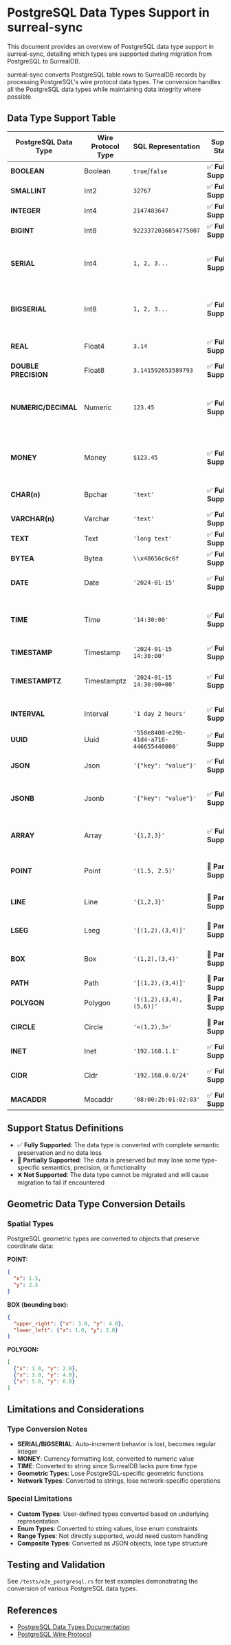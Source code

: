 # PostgreSQL Data Types Support in surreal-sync

This document provides an overview of PostgreSQL data type support in surreal-sync, detailing which types are supported during migration from PostgreSQL to SurrealDB.

surreal-sync converts PostgreSQL table rows to SurrealDB records by processing PostgreSQL's wire protocol data types. The conversion handles all the PostgreSQL data types while maintaining data integrity where possible.

## Data Type Support Table

| PostgreSQL Data Type | Wire Protocol Type |            SQL Representation            |      Support Status       | SurrealDB Mapping |                            Notes                             |
| -------------------- | ------------------ | ---------------------------------------- | ------------------------- | ----------------- | ------------------------------------------------------------ |
| **BOOLEAN**          | Boolean            | `true`/`false`                           | ✅ **Fully Supported**     | `bool`            | Direct conversion                                            |
| **SMALLINT**         | Int2               | `32767`                                  | ✅ **Fully Supported**     | `int`             | Converted to 64-bit integer                                  |
| **INTEGER**          | Int4               | `2147483647`                             | ✅ **Fully Supported**     | `int`             | Converted to 64-bit integer                                  |
| **BIGINT**           | Int8               | `9223372036854775807`                    | ✅ **Fully Supported**     | `int`             | Direct conversion                                            |
| **SERIAL**           | Int4               | `1, 2, 3...`                             | ✅ **Fully Supported**     | `int`             | Auto-increment converted to regular integer                  |
| **BIGSERIAL**        | Int8               | `1, 2, 3...`                             | ✅ **Fully Supported**     | `int`             | Auto-increment converted to regular integer                  |
| **REAL**             | Float4             | `3.14`                                   | ✅ **Fully Supported**     | `float` (f64)     | Converted to double precision                                |
| **DOUBLE PRECISION** | Float8             | `3.141592653589793`                      | ✅ **Fully Supported**     | `float` (f64)     | Direct conversion                                            |
| **NUMERIC/DECIMAL**  | Numeric            | `123.45`                                 | ✅ **Fully Supported**     | `number`          | Converted to SurrealDB Number with exact precision preserved |
| **MONEY**            | Money              | `$123.45`                                | ✅ **Fully Supported**     | `number`          | Currency symbol removed, converted to number                 |
| **CHAR(n)**          | Bpchar             | `'text'`                                 | ✅ **Fully Supported**     | `string`          | Fixed-length, padding removed                                |
| **VARCHAR(n)**       | Varchar            | `'text'`                                 | ✅ **Fully Supported**     | `string`          | Variable-length string                                       |
| **TEXT**             | Text               | `'long text'`                            | ✅ **Fully Supported**     | `string`          | Unlimited length string                                      |
| **BYTEA**            | Bytea              | `\\x48656c6c6f`                          | ✅ **Fully Supported**     | `bytes`           | Binary data, hex decoded                                     |
| **DATE**             | Date               | `'2024-01-15'`                           | ✅ **Fully Supported**     | `datetime`        | Converted to datetime at midnight UTC                        |
| **TIME**             | Time               | `'14:30:00'`                             | ✅ **Fully Supported**     | `string`          | Time-only as string (SurrealDB has no pure time type)        |
| **TIMESTAMP**        | Timestamp          | `'2024-01-15 14:30:00'`                  | ✅ **Fully Supported**     | `datetime`        | Converted to UTC datetime                                    |
| **TIMESTAMPTZ**      | Timestamptz        | `'2024-01-15 14:30:00+00'`               | ✅ **Fully Supported**     | `datetime`        | Timezone-aware, converted to UTC                             |
| **INTERVAL**         | Interval           | `'1 day 2 hours'`                        | ✅ **Fully Supported**     | `duration`        | Converted to SurrealDB duration                              |
| **UUID**             | Uuid               | `'550e8400-e29b-41d4-a716-446655440000'` | ✅ **Fully Supported**     | `string`          | UUID string representation                                   |
| **JSON**             | Json               | `'{"key": "value"}'`                     | ✅ **Fully Supported**     | `string`          | JSON stored as string representation                         |
| **JSONB**            | Jsonb              | `'{"key": "value"}'`                     | ✅ **Fully Supported**     | `string`          | Binary JSON stored as string representation                  |
| **ARRAY**            | Array              | `'{1,2,3}'`                              | ✅ **Fully Supported**     | `array`           | Recursively processed, element types converted               |
| **POINT**            | Point              | `'(1.5, 2.5)'`                           | 🔶 **Partially Supported** | `object`          | Converted to `{"x": 1.5, "y": 2.5}` object                   |
| **LINE**             | Line               | `'{1,2,3}'`                              | 🔶 **Partially Supported** | `object`          | Converted to coefficient object                              |
| **LSEG**             | Lseg               | `'[(1,2),(3,4)]'`                        | 🔶 **Partially Supported** | `object`          | Line segment as start/end point object                       |
| **BOX**              | Box                | `'(1,2),(3,4)'`                          | 🔶 **Partially Supported** | `object`          | Bounding box as corner points object                         |
| **PATH**             | Path               | `'[(1,2),(3,4)]'`                        | 🔶 **Partially Supported** | `array`           | Array of point objects                                       |
| **POLYGON**          | Polygon            | `'((1,2),(3,4),(5,6))'`                  | 🔶 **Partially Supported** | `array`           | Array of point objects                                       |
| **CIRCLE**           | Circle             | `'<(1,2),3>'`                            | 🔶 **Partially Supported** | `object`          | Center point and radius object                               |
| **INET**             | Inet               | `'192.168.1.1'`                          | ✅ **Fully Supported**     | `string`          | IP address as string                                         |
| **CIDR**             | Cidr               | `'192.168.0.0/24'`                       | ✅ **Fully Supported**     | `string`          | Network address as string                                    |
| **MACADDR**          | Macaddr            | `'08:00:2b:01:02:03'`                    | ✅ **Fully Supported**     | `string`          | MAC address as string                                        |

## Support Status Definitions

- ✅ **Fully Supported**: The data type is converted with complete semantic preservation and no data loss
- 🔶 **Partially Supported**: The data is preserved but may lose some type-specific semantics, precision, or functionality
- ❌ **Not Supported**: The data type cannot be migrated and will cause migration to fail if encountered

## Geometric Data Type Conversion Details

### Spatial Types

PostgreSQL geometric types are converted to objects that preserve coordinate data:

**POINT:**
```json
{
  "x": 1.5,
  "y": 2.5
}
```

**BOX (bounding box):**
```json
{
  "upper_right": {"x": 3.0, "y": 4.0},
  "lower_left": {"x": 1.0, "y": 2.0}
}
```

**POLYGON:**
```json
[
  {"x": 1.0, "y": 2.0},
  {"x": 3.0, "y": 4.0},
  {"x": 5.0, "y": 6.0}
]
```

## Limitations and Considerations

### Type Conversion Notes

- **SERIAL/BIGSERIAL**: Auto-increment behavior is lost, becomes regular integer
- **MONEY**: Currency formatting lost, converted to numeric value
- **TIME**: Converted to string since SurrealDB lacks pure time type
- **Geometric Types**: Lose PostgreSQL-specific geometric functions
- **Network Types**: Converted to strings, lose network-specific operations

### Special Limitations

- **Custom Types**: User-defined types converted based on underlying representation
- **Enum Types**: Converted to string values, lose enum constraints
- **Range Types**: Not directly supported, would need custom handling
- **Composite Types**: Converted as JSON objects, lose type structure

## Testing and Validation

See `/tests/e2e_postgresql.rs` for test examples demonstrating the conversion of various PostgreSQL data types.

## References

- [PostgreSQL Data Types Documentation](https://www.postgresql.org/docs/current/datatype.html)
- [PostgreSQL Wire Protocol](https://www.postgresql.org/docs/current/protocol.html)